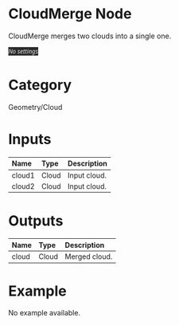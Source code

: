 
CloudMerge Node
===============


CloudMerge merges two clouds into a single one.



![img](../../images/nodes/CloudMerge_settings.png)


# Category


Geometry/Cloud
# Inputs

|Name|Type|Description|
| :--- | :--- | :--- |
|cloud1|Cloud|Input cloud.|
|cloud2|Cloud|Input cloud.|

# Outputs

|Name|Type|Description|
| :--- | :--- | :--- |
|cloud|Cloud|Merged cloud.|

# Example


No example available.